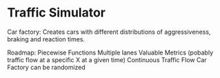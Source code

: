 # Traffic Simulator

Car factory: Creates cars with different distributions of aggressiveness, braking and reaction times. 

Roadmap:
Piecewise Functions
Multiple lanes
Valuable Metrics (pobably traffic flow at a specific X at a given time)
Continuous Traffic Flow 
Car Factory can be randomized

